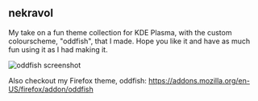 ## nekravol

My take on a fun theme collection for KDE Plasma, with the custom colourscheme, "oddfish", that I made. Hope you like it and have as much fun using it as I had making it.

![oddfish screenshot](https://github.com/user-attachments/assets/6c1d91b7-2097-4b1f-abc3-3082c0d39c82)




Also checkout my Firefox theme, oddfish:
https://addons.mozilla.org/en-US/firefox/addon/oddfish
